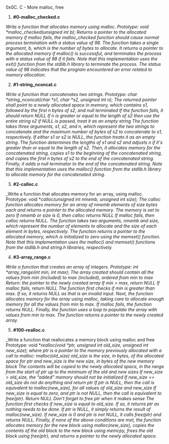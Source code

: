 0x0C. C - More malloc, free

1. **#0-malloc_checked.c**

_Write a function that allocates memory using malloc.
Prototype: void *malloc_checked(unsigned int b);
Returns a pointer to the allocated memory
if malloc fails, the malloc_checked function should cause normal process termination with a status value of 98.
The function takes a single argument, b, which is the number of bytes to allocate. It returns a pointer to the allocated memory if malloc() is successful, and terminates the process with a status value of 98 if it fails.
Note that this implementation uses the exit() function from the stdlib.h library to terminate the process. The status value of 98 indicates that the program encountered an error related to memory allocation._

2. **#1-string_nconcat.c**

_Write a function that concatenates two strings.
Prototype: char *string_nconcat(char *s1, char *s2, unsigned int n);
The returned pointer shall point to a newly allocated space in memory, which contains s1, followed by the first n bytes of s2, and null terminated
If the function fails, it should return NULL
If n is greater or equal to the length of s2 then use the entire string s2
if NULL is passed, treat it as an empty string
The function takes three arguments, s1, s2, and n, which represent the two strings to concatenate and the maximum number of bytes of s2 to concatenate to s1, respectively. If either s1 or s2 is NULL, the function treats it as an empty string.
The function determines the lengths of s1 and s2 and adjusts n if it's greater than or equal to the length of s2. Then, it allocates memory for the concatenated string, copies s1 to the beginning of the concatenated string, and copies the first n bytes of s2 to the end of the concatenated string. Finally, it adds a null terminator to the end of the concatenated string.
Note that this implementation uses the malloc() function from the stdlib.h library to allocate memory for the concatenated string._

3. **#2-calloc.c**

_Write a function that allocates memory for an array, using malloc.
Prototype: void *_calloc(unsigned int nmemb, unsigned int size);
The calloc function allocates memory for an array of nmemb elements of size bytes each and returns a pointer to the allocated memory.
The memory is set to zero
If nmemb or size is 0, then calloc returns NULL
If malloc fails, then calloc returns NULL. 
The function takes two arguments, nmemb and size, which represent the number of elements to allocate and the size of each element in bytes, respectively. The function returns a pointer to the allocated memory, which is initialized to zero using the memset() function.
Note that this implementation uses the malloc() and memset() functions from the stdlib.h and string.h libraries, respectively._

4. **#3-array_range.c**

_Write a function that creates an array of integers.
Prototype: int *array_range(int min, int max);
The array created should contain all the values from min (included) to max (included), ordered from min to max
Return: the pointer to the newly created array
If min > max, return NULL
If malloc fails, return NULL
The function first checks if min is greater than max. If so, it returns NULL as that is an invalid input. Next, the function allocates memory for the array using malloc, taking care to allocate enough memory for all the values from min to max. If malloc fails, the function returns NULL.
Finally, the function uses a loop to populate the array with values from min to max. The function returns a pointer to the newly created array._

5. **#100-realloc.c**

_Write a function that reallocates a memory block using malloc and free
Prototype: void *_realloc(void *ptr, unsigned int old_size, unsigned int new_size);
where ptr is a pointer to the memory previously allocated with a call to malloc: malloc(old_size)
old_size is the size, in bytes, of the allocated space for ptr
and new_size is the new size, in bytes of the new memory block
The contents will be copied to the newly allocated space, in the range from the start of ptr up to the minimum of the old and new sizes
If new_size > old_size, the “added” memory should not be initialized
If new_size == old_size do not do anything and return ptr
If ptr is NULL, then the call is equivalent to malloc(new_size), for all values of old_size and new_size
If new_size is equal to zero, and ptr is not NULL, then the call is equivalent to free(ptr). Return NULL
Don’t forget to free ptr when it makes sense
The function first checks if new_size is equal to old_size. If so, it returns ptr as nothing needs to be done. If ptr is NULL, it simply returns the result of malloc(new_size). If new_size is 0 and ptr is not NULL, it calls free(ptr) and returns NULL.
Finally, if none of the above conditions are met, the function allocates memory for the new block using malloc(new_size), copies the contents of the old block to the new block using memcpy, frees the old block using free(ptr), and returns a pointer to the newly allocated space._
